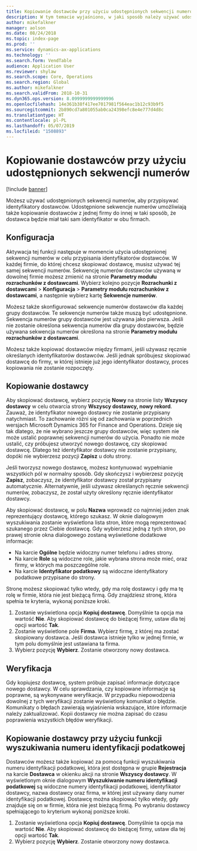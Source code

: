 ```yaml
---
title: Kopiowanie dostawców przy użyciu udostępnionych sekwencji numerów
description: W tym temacie wyjaśniono, w jaki sposób należy używać udostępnionych sekwencji numerów w celu kopiowania dostawców do innej firmy z zachowaniem niezmienionego identyfikatora dostawcy.
author: mikefalkner
manager: aolson
ms.date: 08/24/2018
ms.topic: index-page
ms.prod: ''
ms.service: dynamics-ax-applications
ms.technology: ''
ms.search.form: VendTable
audience: Application User
ms.reviewer: shylaw
ms.search.scope: Core, Operations
ms.search.region: Global
ms.author: mikefalkner
ms.search.validFrom: 2018-10-31
ms.dyn365.ops.version: 8.0999999999999996
ms.openlocfilehash: 14e361b38f417ee7017981f564eac1b12c93b9f5
ms.sourcegitcommit: 2b890cd7a801055ab0ca24398efc8e4e777d4d8c
ms.translationtype: HT
ms.contentlocale: pl-PL
ms.lasthandoff: 05/07/2019
ms.locfileid: "1508893"
---
```

# <a name="copy-vendors-by-using-shared-number-sequences"></a>Kopiowanie dostawców przy użyciu udostępnionych sekwencji numerów

[!include [banner](../includes/banner.md)]

Możesz używać udostępnionych sekwencji numerów, aby przypisywać identyfikatory dostawców. Udostępnione sekwencje numerów umożliwiają także kopiowanie dostawców z jednej firmy do innej w taki sposób, że dostawca będzie miał taki sam identyfikator w obu firmach.

## <a name="setup"></a>Konfiguracja

Aktywacja tej funkcji następuje w momencie użycia udostępnionej sekwencji numerów w celu przypisania identyfikatorów dostawców. W każdej firmie, do której chcesz skopiować dostawcę, musisz używać tej samej sekwencji numerów. Sekwencję numerów dostawców używaną w dowolnej firmie możesz zmienić na stronie **Parametry modułu rozrachunków z dostawcami**. Wybierz kolejno pozycje **Rozrachunki z dostawcami** \> **Konfiguracja** \> **Parametry modułu rozrachunków z dostawcami**, a następnie wybierz kartę **Sekwencje numerów**.

Możesz także skonfigurować sekwencje numerów dostawców dla każdej grupy dostawców. Te sekwencje numerów także muszą być udostępnione. Sekwencja numerów grupy dostawców jest używana jako pierwsza. Jeśli nie zostanie określona sekwencja numerów dla grupy dostawców, będzie używana sekwencja numerów określona na stronie **Parametry modułu rozrachunków z dostawcami**.

Możesz także kopiować dostawców między firmami, jeśli używasz ręcznie określanych identyfikatorów dostawców. Jeśli jednak spróbujesz skopiować dostawcę do firmy, w której istnieje już jego identyfikator dostawcy, proces kopiowania nie zostanie rozpoczęty.

## <a name="copy-a-vendor"></a>Kopiowanie dostawcy

Aby skopiować dostawcę, wybierz pozycję **Nowy** na stronie listy **Wszyscy dostawcy** w celu otwarcia strony **Wszyscy dostawcy, nowy rekord**. Zauważ, że identyfikator nowego dostawcy nie zostanie przypisany natychmiast. To zachowanie różni się od zachowania w poprzednich wersjach Microsoft Dynamics 365 for Finance and Operations. Dzieje się tak dlatego, że nie wybrano jeszcze grupy dostawców, więc system nie może ustalić poprawnej sekwencji numerów do użycia. Ponadto nie może ustalić, czy próbujesz utworzyć nowego dostawcę, czy skopiować dostawcę. Dlatego też identyfikator dostawcy nie zostanie przypisany, dopóki nie wybierzesz pozycji **Zapisz** u dołu strony.

Jeśli tworzysz nowego dostawcę, możesz kontynuować wypełnianie wszystkich pól w normalny sposób. Gdy skończysz i wybierzesz pozycję **Zapisz**, zobaczysz, że identyfikator dostawcy został przypisany automatycznie. Alternatywnie, jeśli używasz określanych ręcznie sekwencji numerów, zobaczysz, że został użyty określony ręcznie identyfikator dostawcy.

Aby skopiować dostawcę, w polu **Nazwa** wprowadź co najmniej jeden znak reprezentujący dostawcę, którego szukasz. W oknie dialogowym wyszukiwania zostanie wyświetlona lista stron, które mogą reprezentować szukanego przez Ciebie dostawcę. Gdy wybierzesz jedną z tych stron, po prawej stronie okna dialogowego zostaną wyświetlone dodatkowe informacje:

- Na karcie **Ogólne** będzie widoczny numer telefonu i adres strony.
- Na karcie **Role** są widoczne role, jakie wybrana strona może mieć, oraz firmy, w których ma poszczególne role.
- Na karcie **Identyfikator podatkowy** są widoczne identyfikatory podatkowe przypisane do strony.

Stronę możesz skopiować tylko wtedy, gdy ma rolę dostawcy i gdy ma tę rolę w firmie, która nie jest bieżącą firmą. Gdy znajdziesz stronę, która spełnia te kryteria, wykonaj poniższe kroki.

1. Zostanie wyświetlona opcja **Kopiuj dostawcę**. Domyślnie ta opcja ma wartość **Nie**. Aby skopiować dostawcę do bieżącej firmy, ustaw dla tej opcji wartość **Tak**. 
2. Zostanie wyświetlone pole **Firma**. Wybierz firmę, z której ma zostać skopiowany dostawca. Jeśli dostawca istnieje tylko w jednej firmie, w tym polu domyślnie jest ustawiana ta firma.
3. Wybierz pozycję **Wybierz**. Zostanie otworzony nowy dostawca.

## <a name="validation"></a>Weryfikacja

Gdy kopiujesz dostawcę, system próbuje zapisać informacje dotyczące nowego dostawcy. W celu sprawdzania, czy kopiowane informacje są poprawne, są wykonywane weryfikacje. W przypadku niepowodzenia dowolnej z tych weryfikacji zostanie wyświetlony komunikat o błędzie. Komunikaty o błędach zawierają wyjaśnienia wskazujące, które informacje należy zaktualizować. Kopii dostawcy nie można zapisać do czasu poprawienia wszystkich błędów weryfikacji.

## <a name="copy-a-vendor-by-using-the-tax-exempt-number-search-feature"></a>Kopiowanie dostawcy przy użyciu funkcji wyszukiwania numeru identyfikacji podatkowej

Dostawców możesz także kopiować za pomocą funkcji wyszukiwania numeru identyfikacji podatkowej, która jest dostępna w grupie **Rejestracja** na karcie **Dostawca** w okienku akcji na stronie **Wszyscy dostawcy**. W wyświetlonym oknie dialogowym **Wyszukiwanie numeru identyfikacji podatkowej** są widoczne numery identyfikacji podatkowej, identyfikator dostawcy, nazwa dostawcy oraz firma, w której jest używany dany numer identyfikacji podatkowej. Dostawcę można skopiować tylko wtedy, gdy znajduje się on w firmie, która nie jest bieżącą firmą. Po wybraniu dostawcy spełniającego to kryterium wykonaj poniższe kroki.

1. Zostanie wyświetlona opcja **Kopiuj dostawcę**. Domyślnie ta opcja ma wartość **Nie**. Aby skopiować dostawcę do bieżącej firmy, ustaw dla tej opcji wartość **Tak**.
2. Wybierz pozycję **Wybierz**. Zostanie otworzony nowy dostawca.
